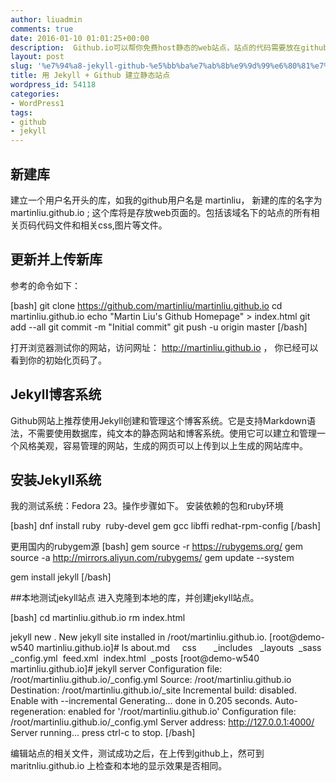 ```yaml
---
author: liuadmin
comments: true
date: 2016-01-10 01:01:25+00:00
description:  Github.io可以帮你免费host静态的web站点，站点的代码需要放在github.com上，可见这是一种鼓励人们使用github.com的方法。在github.com上创建与网站对应的仓库，并更新它，就可以实现网站的更新。github.io域名的网站也支持cname，这样你可以用自己的域名访问它了。
layout: post
slug: '%e7%94%a8-jekyll-github-%e5%bb%ba%e7%ab%8b%e9%9d%99%e6%80%81%e7%ab%99%e7%82%b9'
title: 用 Jekyll + Github 建立静态站点
wordpress_id: 54118
categories:
- WordPress1
tags:
- github
- jekyll
---
```


## 新建库


建立一个用户名开头的库，如我的github用户名是 martinliu， 新建的库的名字为 martinliu.github.io ; 这个库将是存放web页面的。包括该域名下的站点的所有相关页码代码文件和相关css,图片等文件。



## 更新并上传新库



参考的命令如下：

[bash]
git clone https://github.com/martinliu/martinliu.github.io
cd martinliu.github.io
echo "Martin Liu's Github Homepage" > index.html
git add --all
git commit -m "Initial commit"
git push -u origin master
[/bash]

打开浏览器测试你的网站，访问网址： http://martinliu.github.io ， 你已经可以看到你的初始化页码了。



## Jekyll博客系统



Github网站上推荐使用Jekyll创建和管理这个博客系统。它是支持Markdown语法，不需要使用数据库，纯文本的静态网站和博客系统。使用它可以建立和管理一个风格美观，容易管理的网站，生成的网页可以上传到以上生成的网站库中。



## 安装Jekyll系统



我的测试系统：Fedora 23。操作步骤如下。
安装依赖的包和ruby环境

[bash]
dnf install ruby  ruby-devel gem gcc libffi redhat-rpm-config
[/bash]

更用国内的rubygem源
[bash]
gem source -r https://rubygems.org/
gem source -a http://mirrors.aliyun.com/rubygems/
gem update --system

gem install jekyll
[/bash]

##本地测试jekyll站点
进入克隆到本地的库，并创建jekyll站点。

[bash]
cd martinliu.github.io
rm index.html

jekyll new .
New jekyll site installed in /root/martinliu.github.io.
[root@demo-w540 martinliu.github.io]# ls
about.md     css       _includes   _layouts  _sass
_config.yml  feed.xml  index.html  _posts
[root@demo-w540 martinliu.github.io]# jekyll server
Configuration file: /root/martinliu.github.io/_config.yml
Source: /root/martinliu.github.io
Destination: /root/martinliu.github.io/_site
Incremental build: disabled. Enable with --incremental
Generating...
done in 0.205 seconds.
Auto-regeneration: enabled for '/root/martinliu.github.io'
Configuration file: /root/martinliu.github.io/_config.yml
Server address: http://127.0.0.1:4000/
Server running... press ctrl-c to stop.
[/bash]

编辑站点的相关文件，测试成功之后，在上传到github上，然可到 maritnliu.github.io 上检查和本地的显示效果是否相同。


